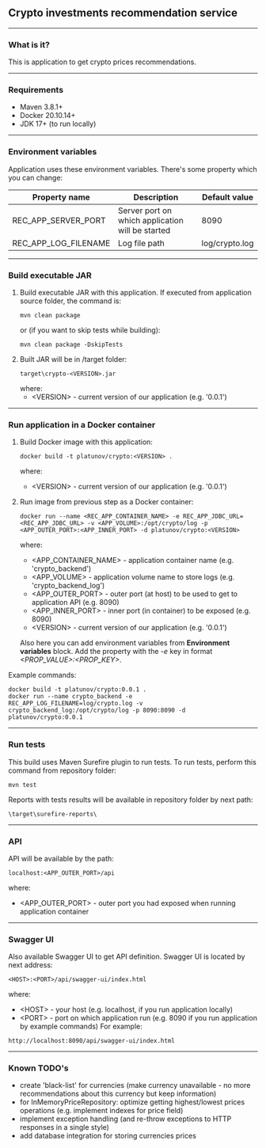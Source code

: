 ## Crypto investments recommendation service

---

### What is it?

This is application to get crypto prices recommendations.

---

### Requirements

+ Maven 3.8.1+
+ Docker 20.10.14+
+ JDK 17+ (to run locally)

---

### Environment variables

Application uses these environment variables. There's some property which you can change:

| Property name                     | Description                                                  | Default value  |
|-----------------------------------|--------------------------------------------------------------|----------------|
| REC_APP_SERVER_PORT               | Server port on which application will be started             | 8090           |
| REC_APP_LOG_FILENAME              | Log file path                                                | log/crypto.log |

---

### Build executable JAR

1. Build executable JAR with this application. If executed from application source folder, the command is:
    ```
    mvn clean package
    ```
    or (if you want to skip tests while building):
    ```
    mvn clean package -DskipTests
    ```
2. Built JAR will be in /target folder:
    ```
    target\crypto-<VERSION>.jar
    ```
    where:
   + \<VERSION> - current version of our application (e.g. '0.0.1')

---

### Run application in a Docker container

1. Build Docker image with this application:
    ```
    docker build -t platunov/crypto:<VERSION> .
    ```
    where:
   + \<VERSION> - current version of our application (e.g. '0.0.1')
2. Run image from previous step as a Docker container:
    ```
    docker run --name <REC_APP_CONTAINER_NAME> -e REC_APP_JDBC_URL=<REC_APP_JDBC_URL> -v <APP_VOLUME>:/opt/crypto/log -p <APP_OUTER_PORT>:<APP_INNER_PORT> -d platunov/crypto:<VERSION>
    ```
    where:
   + \<APP_CONTAINER_NAME> - application container name (e.g. 'crypto_backend')
   + \<APP_VOLUME> - application volume name to store logs (e.g. 'crypto_backend_log')
   + \<APP_OUTER_PORT> - outer port (at host) to be used to get to application API (e.g. 8090)
   + \<APP_INNER_PORT> - inner port (in container) to be exposed (e.g. 8090)
   + \<VERSION> - current version of our application (e.g. '0.0.1')

   Also here you can add environment variables from **Environment variables** block. Add the property with the *-e* key in format *<PROP_VALUE>:<PROP_KEY>*.

Example commands:
```
docker build -t platunov/crypto:0.0.1 .
docker run --name crypto_backend -e REC_APP_LOG_FILENAME=log/crypto.log -v crypto_backend_log:/opt/crypto/log -p 8090:8090 -d platunov/crypto:0.0.1
```

---

### Run tests

This build uses Maven Surefire plugin to run tests. To run tests, perform this command from repository folder:

```
mvn test
```
Reports with tests results will be available in repository folder by next path:
```
\target\surefire-reports\
```

---


### API

API will be available by the path:

```
localhost:<APP_OUTER_PORT>/api
```
where:
+ \<APP_OUTER_PORT> - outer port you had exposed when running application container

---

### Swagger UI

Also available Swagger UI to get API definition. Swagger UI is located by next address:

```
<HOST>:<PORT>/api/swagger-ui/index.html
```
where:
+ \<HOST> - your host (e.g. localhost, if you run application locally)
+ \<PORT> - port on which application run (e.g. 8090 if you run application by example commands)
For example:
```
http://localhost:8090/api/swagger-ui/index.html
```
---

### Known TODO's

+ create 'black-list' for currencies (make currency unavailable - no more recommendations about this currency but keep information)
+ for InMemoryPriceRepository: optimize getting highest/lowest prices operations (e.g. implement indexes for price field)
+ implement exception handling (and re-throw exceptions to HTTP responses in a single style)
+ add database integration for storing currencies prices
